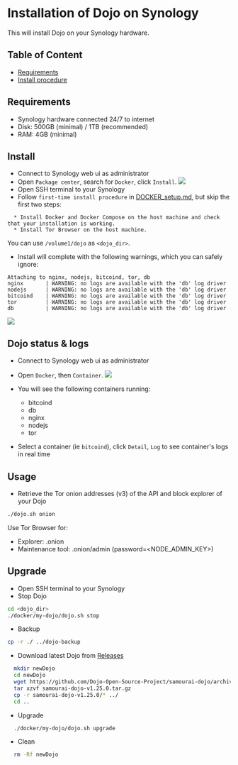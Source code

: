 # Installation of Dojo on Synology

This will install Dojo on your Synology hardware.



## Table of Content ##
- [Requirements](#requirements)
- [Install procedure](#install)



<a name="requirements"/>

## Requirements ##

* Synology hardware connected 24/7 to internet
* Disk: 500GB (minimal) / 1TB (recommended)
* RAM: 4GB (minimal)

<a name="install"/>

## Install

- Connect to Synology web ui as administrator
- Open `Package center`, search for `Docker`, click `Install`.
![](./static/synology_docker-package.png)
- Open SSH terminal to your Synology
- Follow `first-time install procedure` in [DOCKER_setup.md](DOCKER_setup.md#install), but skip the first two steps:
```
  * Install Docker and Docker Compose on the host machine and check that your installation is working.
  * Install Tor Browser on the host machine.
```
You can use `/volume1/dojo` as `<dojo_dir>`.
- Install will complete with the following warnings, which you can safely ignore:
```
Attaching to nginx, nodejs, bitcoind, tor, db
nginx       | WARNING: no logs are available with the 'db' log driver
nodejs      | WARNING: no logs are available with the 'db' log driver
bitcoind    | WARNING: no logs are available with the 'db' log driver
tor         | WARNING: no logs are available with the 'db' log driver
db          | WARNING: no logs are available with the 'db' log driver
```
![](./static/synology_install_complete.png)

## Dojo status & logs
- Connect to Synology web ui as administrator
- Open `Docker`, then `Container`.
  ![](./static/synology_containers.png)

- You will see the following containers running:
  * bitcoind
  * db
  * nginx
  * nodejs
  * tor
- Select a container (ie `bitcoind`), click `Detail`, `Log` to see container's logs in real time

## Usage
- Retrieve the Tor onion addresses (v3) of the API and block explorer of your Dojo
```sh
./dojo.sh onion
```
Use Tor Browser for:
- Explorer: <explorer-onion-address>.onion
- Maintenance tool: <api-onion-address>.onion/admin (password=<NODE_ADMIN_KEY>)

## Upgrade
- Open SSH terminal to your Synology
- Stop Dojo
```sh
cd <dojo_dir>
./docker/my-dojo/dojo.sh stop
```
- Backup
```sh
cp -r ./ ../dojo-backup
```
- Download latest Dojo from [Releases](https://github.com/Dojo-Open-Source-Project/samourai-dojo/releases)
```sh
  mkdir newDojo
  cd newDojo
  wget https://github.com/Dojo-Open-Source-Project/samourai-dojo/archive/refs/tags/v1.25.0.tar.gz
  tar xzvf samourai-dojo-v1.25.0.tar.gz
  cp -r samourai-dojo-v1.25.0/* ../
  cd ..
```
- Upgrade
```sh
  ./docker/my-dojo/dojo.sh upgrade
```
- Clean
```sh
  rm -Rf newDojo
```
